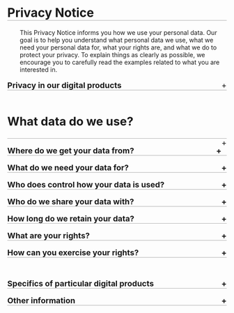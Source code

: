 <style>

details>summary {
  list-style-type: none;
  outline: none;
  cursor: pointer;
  border-bottom: 1px solid rgb(0, 0, 0, 0.3); 
 
}

details>summary::-webkit-details-marker {
  display: none;
}

details>summary::after{
  content: '+ ';
  float: right;
}

details[open]>summary::after{
  content: '- ';
  float: right;

}

details[open]>summary {
  margin-bottom: 0.5rem;
}

</style>

<h1 style= "border-bottom: 1px solid rgb(0, 0, 0, 0.3)">Privacy Notice</h1>
 

<div style="margin-left: 3vw">This Privacy Notice informs you how we use your personal data. Our goal is to help you understand what personal data we use, what we need your personal data for, what your rights are, and what we do to protect your privacy. To explain things as clearly as possible, we encourage you to carefully read the examples related to what you are interested in.</div>
<br>

<details><summary style="font-size: 18px;"><span style="font-weight:bold">Privacy in our digital products</span></summary>
<p style="margin-left: 3vw"> We provide you with products and services in the digital environment. To make this Privacy Notice easier to understand, we will use the term “digital products” in this text for our following digital products and services: 
<ul style="margin-left: 5vw"> 
   <li>your digital Škoda ID account,   <a href="#skoda_id" style="text-decoration:none">❔</a></li>
   <li>Škoda Digital Connectivity Services,</li>
   <li>car configurator on Škoda Auto website.</li>
</ul>
</p>
<details> <summary style="margin-left:3vw; font-weight:bold" id="skoda_id"><span style="border:2px solid Black; border-radius: 50%; background: White; color: Black; font-weight: bold"> &nbsp;&nbsp;?&nbsp;&nbsp;</span> What is Škoda ID?</summary>
<p style="margin-left:5vw">Škoda ID is your account profile which you set up to use our digital products. We store your personal data in Škoda ID and our digital products access them whenever they are necessary to ensure full functionality of the digital products.</p>
</details>
</details>
<br>
<details><summary style="font-size: 18px"><h2>What data do we use?</h2></summary>
<p style="margin-left: 3vw">We use your personal data, so that you can enjoy full functionality of our digital products. We only use personal data which are necessary to do so. For all our digital products we need these personal data:</p>
<ul style="margin-left: 5vw">
   <li>Identification data (first name, surname, country, login name, language, addressing)</li>
   <li>Contact information (e-mail address, phone number)</li>
   <li>Preferred contact channel</li>
   <li>Identification of your preferred dealer</li>
   <li>Technical information on the product (VIN number of your car and registration plate number).</li>
</ul>
<p style="margin-left: 3vw"> If you want to use a specific digital product, we may require additional personal data from you so that you could use that digital product to its full extent. If you want to know more about how we use your personal data in a specific digital product, you can learn more below in the section <a href="#tp_specific" style="color: DodgerBlue">Specifics of particular digital products</a>.</p>

<p style="margin-left: 3vw">As we care about your privacy, in some cases we may specifically ask for your permission to access some of your data if you want to use a particular functionality of a digital product.</p>

<p style="margin-left: 3vw">Also please stay assured that you can control what personal data we use by deciding which digital product you want to use. We always inform you what personal data we need when you use a digital product for the first time.</p>
</details>
<br>
<details><summary style="font-size: 18px; font-weight: bold">Where do we get your data from?</summary>
<p style="margin-left: 3vw">We get your personal data directly from you. Primarily, we get your personal data from the following sources: </p>
 
<p style="margin-left: 3vw; font-weight: bold">Data provided when registering in Škoda ID account </p>
 
<p style="margin-left: 5vw">When you want to use any of our digital product, it is necessary to create your Škoda ID account. As a part of your registration, you fill in basic personal data in Škoda ID to provide you with single sign-on solution to our digital products. </p>
 
<p style="margin-left: 3vw; font-weight: bold">Data collected from website browsing and use of applications </p>
 
<p style="margin-left: 5vw">If you use some of the digital products, we may use cookie or similar technology to collect data about you via the browser. For more information about our cookie policy, you can visit <a href="https://www.skoda-auto.cz/sluzby/cookie-settings-en" style="color: DodgerBlue">Cookie Settings</a>. <a href="#cookies" style="text-decoration:none"> <span style="border:2px solid Black; border-radius: 50%; background: White; color: Black; font-weight: bold"> &nbsp;&nbsp;?&nbsp;&nbsp;</span></a> </p>

<p style="margin-left: 5vw">Similarly, if you use any digital products in form of a mobile app, we may need to use data which originated during your usage of the app, such as location or technical data.</p>

<p style="margin-left: 5vw">If you want to know, what digital products use cookies, locations, please visit <a href="#tp_specific" style="color: DodgerBlue">Specifics of particular digital products</a>.</p>

<p style="margin-left: 3vw; font-weight: bold">Data inserted into applications </p>
 
<p style="margin-left: 5vw">In order to provide all functionalities of our digital products, we may also use data which you inserted into our applications, such as your favourite vehicle dealer. </p>
 
<p style="margin-left: 3vw; font-weight: bold">Data collected from our mutual communication </p>
 
<p style="margin-left: 5vw">When we communicate with you either directly or via a dealer, we may use your data which we obtained during our communication and interaction with you to assist you with provision of our digital products.</p>
 
<p style="margin-left: 3vw; font-weight: bold">Data collected from your vehicle</p>

<p style="margin-left: 5vw">Personal data also originate when you drive your vehicle. For example, a functionality that creates a logbook of your travels may generate such data which originate when you drive Škoda car. We may also use such data which originated when you were driving your vehicle to provide you with such a digital product.</p>
<details> <summary style="margin-left:3vw; font-weight: bold" id="cookies"><span style="border:2px solid Black; border-radius: 50%; background: White; color: Black; font-weight: bold"> &nbsp;&nbsp;?&nbsp;&nbsp;</span> What are cookies? </summary>

<p style="margin-left: 5vw">Cookies are small blocks of data created by a web server (while you are browsing a website) and placed on your device, used to access a website (such as computer or smartphone). If you use any of the digital products by using a web browser, we may also use the data about you collected via the browser (cookies). The cookie technology helps us, in particular, to enable some functionalities of the website, better understand your behaviour, analyse the effectiveness of advertisements, combat fraud, or fulfil other important roles. For example, we may use cookies to make the content and ads you see more relevant to you. However, we will only use cookies if you give us the consent to use your cookies via the cookie consent tool on our websites. For more information about our cookie policy, you can visit <a href="https://www.skoda-auto.cz/sluzby/cookie-settings-en" style="color: DodgerBlue">Cookie Settings</a>.</p>
</details>
</details>


<br>
<details><summary style="font-size: 18px; font-weight: bold">What do we need your data for?</summary>
<p style="margin-left: 3vw">We use your data, but only to the necessary extent for the following reasons:</p>
<p style="margin-left: 3vw; font-weight: bold">Provision of our digital products</p>
<p style="margin-left: 5vw">Our use of your data is necessary for provision of our performance and keeping our promise when you agree to terms and conditions of use of digital products. If you want to use our digital products, we need to collect and use your data. Without using your personal data, we cannot ensure full functionality of our digital products. Our use of your personal data is a contractual requirement, and therefore, if you do not give us your personal data, in many cases we might not be able to deliver our digital services or respond to your requests. Please be also aware that specific digital products may require specific personal data in order to be used.</p>

<p style="margin-left: 3vw; font-weight: bold">Maintenance and support</p>

<p style="margin-left: 5vw">It is also necessary for performance of said contract to use your data in order to maintain our digital products and provide you with our support. We use your data to ensure our digital products work as intended, to collect feedback and complaints and to bring you better versions of our current digital products. This includes primarily updating, troubleshooting, securing, and providing support to you. This ensures better user experience and full functionality of our digital products.</p>

<p style="margin-left: 3vw; font-weight: bold">Improvement and enhancement of our digital products</p>

<p style="margin-left: 5vw">We strive to continuously improve and enhance our digital products as well as to develop new ones. We are keen on bringing you the best digital experience. Therefore, our legitimate interest is to monitor and evaluate your use of our digital products so we could tailor our digital products for the utmost benefit of our customers. In order to enable growth of our distribution network and to bring you digital products of the highest quality, we may share your data with our distribution network of local car importers, your dealers and service partners. For example, we may share the identification of your preferred service partner with our local car importers in your country. Members of our distribution network will inform you and ask for your consent, if necessary, when they use your data for other purposes.</p>
</details>
<br>
<details><summary style="font-size: 18px; font-weight: bold">Who does control how your data is used?</summary>
<p style="margin-left: 3vw">We control how your data is used. We are the company Škoda Auto a.s., with its registered seat at tř. Václava Klementa 869, Mladá Boleslav II, 293 01 Mladá Boleslav, Identification No.: 00177041, registered in the Commercial Register kept by the Municipal Court in Prague under Section B, File No. 332.</p>
<p style="margin-left: 3vw">We are part of the Volkswagen Group.</p>
</details>
<br>
<details><summary style="font-size: 18px; font-weight: bold">Who do we share your data with?</summary>
<p style="margin-left: 3vw; font-weight: bold">With your consent</p>

<p style="margin-left: 5vw">We highly respect your personal data. Generally, we disclose your data when we have your consent.</p>

<p style="margin-left: 5vw">Without your consent, we disclose your data to third parties only if it is necessary for the following reasons:</p>

<p style="margin-left: 3vw; font-weight: bold">Your use of a third-party service</p>

<p style="margin-left: 5vw">If you use our digital products in connection with a third party's service (for example, log-in via Facebook, financial services, or electric chargers), we will disclose your data only if this is necessary for the use of the third party's service and the use of your data is therefore necessary to enable functionality of the digital products. Do you want to know more? <a href="#tp_know_more" style="text-decoration:none"><span style="border:2px solid Black; border-radius: 50%; background: White; color: Black; font-weight: bold"> &nbsp;&nbsp;?&nbsp;&nbsp;</span></a></p>


<details> <summary style="margin-left:5vw; font-weight: bold" id="tp_know_more"><span style="border:2px solid Black; border-radius: 50%; background: White; color: Black; font-weight: bold"> &nbsp;&nbsp;?&nbsp;&nbsp;</span> Learn more:</summary>

<p style="margin-left: 7vw">We may disclose your data to the relevant companies of the <span style="font-weight: bold">Volkswagen Group</span> which host some of the digital products. Furthermore, we may disclose your data to selected members of our <span style="font-weight: bold">distribution network</span> which is essential to enjoy full possibilities of our digital products, for example when you share with us who your preferred dealer is, or when it represents our legitimate interest. In addition, some of our digital products (or some of their functionalities) are provided to us by third parties, who we need to share the necessary set of personal data with. Otherwise, you would not be able to use such functionalities.</p>
</details>
<p style="margin-left: 3vw; font-weight: bold">To comply with legal requirements</p>

<p style="margin-left: 5vw">Upon the request, we may disclose your data to public authorities (courts, the Police of the Czech Republic and other law enforcement agencies). We disclose your data only to the necessary extent and within the boundaries of law.</p>

<p style="margin-left: 3vw; font-weight: bold">Transfer to third countries</p>
<p style="margin-left: 5vw">Currently, we do not share your personal data with any recipients in countries outside the European Union and the European Economic Area.</p>
</details>
<br>
<details><summary style="font-size: 18px; font-weight: bold">How long do we retain your data?</summary>

<p style="margin-left: 3vw">Generally, we will retain your data until the agreement on provision of digital products between us is terminated and for the subsequent necessary archiving period. In case of the improvement and enhancement of our digital products, we do not use your data for more than one month.</p>

<p style="margin-left: 3vw; font-weight: bold">Automatic deletion after long-term inactivity</p>

<p style="margin-left: 5vw">In case of your inactivity, we will notify you no later than 4 years and 6 months after we became aware of your last activity. Then we may set your account as deactivated and archived. Unless you actively react to the notification, we will deactivate your account and archive it for the period of 11 years, after which we will delete all your personal data.</p>

<p style="margin-left: 3vw; font-weight: bold">Your choice of deletion</p>
<p style="margin-left: 5vw">We will also delete your personal data gathered and used by your Škoda ID upon your request, i.e., if you delete your Škoda ID through the Škoda ID profile portal. </p>
<p style="margin-left: 5vw">However, we will retain some data for longer period of time if it is necessary for our other legitimate legal or business purposes (such as for financial record-keeping or to finish open business transactions), until the relevant purpose will have been accomplished.</p>
</details>
<br>
<details><summary style="font-size: 18px; font-weight: bold">What are your rights?</summary>
<p style="margin-left: 3vw">Upon your request, we will provide you with response within 30 days. In case of more demanding request, we are allowed to extend the period, but in any case, we will let you know.</p>
<p style="margin-left: 3vw">In connection with your personal data, you have the following rights:</p>

<details> <summary style="margin-left:3vw; font-weight: bold">Access to your personal data</summary>

<p style="margin-left: 5vw">You have the right to know if we use your data. If you ask us, we will tell you if we use your data or not. If yes, you can also ask us to obtain information about our use of your data and obtain a copy of data we use. You may also access such information via your Škoda ID account.</p>
</details>
<br>
<details> <summary style="margin-left:3vw; font-weight: bold">Withdraw your consent at any time</summary>

<p style="margin-left: 5vw">You have the right to withdraw consent where you have previously given your consent to the use of your data. The withdrawal of consent does not mean that the prior use of your data before the withdrawal is unlawful, but we will not use your data for the reasons for which you withdrew the consent anymore.
</p>
</details>
<br>

<details> <summary style="margin-left:3vw; font-weight: bold">Verify and seek rectification</summary>

<p style="margin-left: 5vw">You have the right to verify the accuracy of your data and ask us to update or correct the data we currently use.
</p>
</details>
<br>
<details> <summary style="margin-left:3vw; font-weight: bold">Have your personal data deleted</summary>

<p style="margin-left: 5vw">You have the right, in certain situations, to ask for the erasure of your data which we retain. This right applies for example, when you withdraw your consent or when the data is no longer necessary for the reason, for which we collected or used them. We strive to erase your data always when they are no longer needed. However, please bear in mind that there are situations, in which we are not able or allowed to delete your personal data.
</p>
</details>
<br>

<details> <summary style="margin-left:3vw; font-weight: bold">Restrict our use of your personal data</summary>

<p style="margin-left: 5vw">You have the right, in certain situations, to restrict our use of your data. This right applies for example, when you contest the accuracy of the data or when our use of your data is unlawful.
</p>
</details>
<br>

<details> <summary style="margin-left:3vw; font-weight: bold">Receive your personal data and have it transferred to another controller</summary>

<p style="margin-left: 5vw">You have the right to receive your data in a structured, commonly used, and machine-readable format and, if technically feasible, to have it transmitted to another controller without any hindrance.
</p>
</details>
<br>

<details> <summary style="margin-left:3vw; font-weight: bold">Object to our use of your personal data</summary>

<p style="margin-left: 5vw">You have the right to object, for reasons relating to your particular situation, to our use of your data which is based on our legitimate interests. If you object to our use of your data, we will not use your data until we decide on the rightfulness of your objection.
</p>
</details>
</details>
<br>

<details><summary style="font-size: 18px; font-weight: bold">How can you exercise your rights?</summary>

<p style="margin-left: 3vw">If you have any questions about our use or protection of your data or if you want to exercise any of your rights, you can contact us:</p>

<div style="margin-left: 2.5%"> <div style="margin-top: 10px; margin-right:2.5%; border:2px solid rgb(211, 211, 211, 0.3); width: 47.5%; min-height: 180px; border-radius: 2.5%; color: Black; float:left;">
<span style="font-weight: bold; margin-left: 2vw">Electronically: </span>
<ul style="margin-left: 2vw"><li><a href="http://www.skoda-auto.com/data-privacy">http://www.Škoda-Auto.com/data-privacy</a></li>
<li>via Škoda ID Portal at <a href="https://skodaid.vwgroup.io">https://Škodaid.vwgroup.io</a></li></ul></div>

<div style="margin-top: 10px; border:2px solid rgb(211, 211, 211, 0.3); width: 47.5%; min-height: 180px; border-radius: 2.5%; color: Black; float:left;">
<span style="font-weight: bold; margin-left: 2vw">By phone: </span>
<ul style="margin-left: 2vw"> <li>+420 800 600 000</li></ul></div>
<table style="width:100%"></table>

<div style="margin-top: 10px; margin-right:52.5%; border:2px solid rgb(211, 211, 211, 0.3); width: 47.5%; min-height: 180px; border-radius: 2.5%; color: Black; float:left;">
<span style="font-weight: bold; margin-left: 2vw">By mail: </span>
<ul style="margin-left: 2vw"> <li>Škoda Auto a.s., tř. Václava Klementa 869, Mladá Boleslav II, 293 01 Mladá Boleslav, Czech Republic</li></ul></div>
 </div>
<table style="width:100%"></table>
<p style="margin-left: 3vw">We may charge a reasonable fee when your requests are apparently unfounded or excessive considering connected administrative costs.</p>

<p style="margin-left: 3vw; font-weight: bold">Data Protection Officer</p>

<p style="margin-left: 3vw">If you have a question about protection of your data, you can also directly contact our Data Protection Officer:
</p>
<table style="width:100%"></table>
<div style="margin-left: 2.5%"> <div style="margin-top: 10px; margin-right:2.5%; border:2px solid rgb(211, 211, 211, 0.3); width: 47.5%; min-height: 180px; border-radius: 2.5%; color: Black; float:left;">
<span style="font-weight: bold; margin-left: 2vw">Online: </span>
<ul style="margin-left: 2vw"><li><a href="http://www.skoda-auto.com/data-privacy">http://www.Škoda-Auto.com/data-privacy</a></li></ul>
</div>

<div style="margin-top: 10px;  border:2px solid rgb(211, 211, 211, 0.3); width: 47.5%; min-height: 180px; border-radius: 2.5%; color: Black; float:left;">
<span style="font-weight: bold; margin-left: 2vw">By e-mail: </span>
<ul style="margin-left: 2vw"> <li><a href="mailto:dpo@skoda-auto.cz">dpo@Škoda-Auto.cz</a></li></ul></div></div>


<table style="width:100%"></table>
<p style=" margin-left: 3vw; font-weight: bold">Lodging a complaint</p>
  	
<p style="margin-left: 3vw">In case you disagree with our usage or protection of your data, you can lodge a complaint with the Data Protection Officer (DPO) of Škoda Auto or a supervisory authority:</p>

<div style="margin-left: 2.5%"> <div style="margin-top: 10px; margin-right:2.5%; border:2px solid rgb(211, 211, 211, 0.3); width: 47.5%; min-height: 180px; border-radius: 2.5%; color: Black; float:left;">
<span style="font-weight: bold; margin-left: 2vw">By mail: </span>
<ul style="margin-left: 2vw"><li>Office for Personal Data Protection, Pplk. Sochora 27, 170 00<br> Prague 7, The Czech Republic</li>
<li>via Škoda ID Portal at <a href="https://skodaid.vwgroup.io">https://Škodaid.vwgroup.io</a></li></ul></div>

<div style="margin-top: 10px; border:2px solid rgb(211, 211, 211, 0.3); width: 47.5%; min-height: 180px; border-radius: 2.5%; color: Black; float:left;">
<span style="font-weight: bold; margin-left: 2vw">By phone: </span>
<ul style="margin-left: 2vw"> <li>+420 234 665 111</li></ul></div>
<table style="width:100%"></table>

<div style="margin-top: 10px; margin-right:52.5%; border:2px solid rgb(211, 211, 211, 0.3); width: 47.5%; min-height: 180px; border-radius: 2.5%; color: Black; float:left;">
<span style="font-weight: bold; margin-left: 2vw">Online: </span>
<ul style="margin-left: 2vw"> <li><a href="http://www.uoou.cz/en">http://www.uoou.cz/en</a></li></ul></div>
</div>
</details>
<br>
<table style="width:100%"></table>
<details><summary style="font-size: 18px; font-weight: bold" id="tp_specific">Specifics of particular digital products</summary>
<p style="margin-left: 3vw">Each of our digital products may need an additional set of your personal data to provide a full and quality experience. Also, some of our digital products may require sharing your data with a particular third-party provider of services. You can see all such differences below.</p>
<p style="margin-left: 3vw">Our digital products include in particular:</p>

<p style="margin-left: 3vw; font-weight: bold">Škoda Digital Connectivity Services</p>

<p style="margin-left: 5vw">Škoda Digital Connectivity Services enable you to access a wide range of services or features, such as verification of the vehicle status, getting up-to-date information including current driving data, inclusive statistics (both in retrospect and in real time), journey logging, trip planning or assistance services.  <a href="#dcs" style="text-decoration:none"><span style="border:2px solid Black; border-radius: 50%; background: White; color: Black; font-weight: bold"> &nbsp;&nbsp;?&nbsp;&nbsp;</span></a></p>

<details> <summary style="margin-left:5vw; font-weight:bold" id="dcs"><span style="border:2px solid Black; border-radius: 50%; background: White; color: Black; font-weight: bold"> &nbsp;&nbsp;?&nbsp;&nbsp;</span> Learn more:</summary>

<p style="margin-left: 7vw; font-weight: bold">This digital product enables you to use the following functionalities:</p>
<ul style="margin-left: 9vw">
   <li>to check the condition of your vehicle concerning mileage, fuel range and maintenance interval;</li>
   <li>to visualise current vehicle alerts and/or any service needs and administer them;</li>
   <li>to track all your trips, with simple switching between business and private travel inclusive all available details and route information;</li>
   <li>to make your trip planning via Mobile Application easier when it allows you to search and display nearby points of interest;</li>
   <li>submit your feedback (positive, neutral or negative) regarding your car directly to Škoda Auto</li>
</ul>
<p style="margin-left: 5vw; font-weight: bold">Data used</p>
<p style="margin-left: 7vw">In order to provide you with our Škoda Digital Connectivity Services, we may need to use also the following personal data:</p>
<ul style="margin-left: 7vw">
   <li>Identification data: country, person identifier (assigned by us)</li>
   <li>Descriptive data: logbook of your travels</li>
   <li>Communication and interaction data: photos, videos</li>
   <li>Technical information on the product: Information on how the item is used (e.g. vehicles), technical description of the item (e.g. vehicle model and colour)</li>
   <li>Localisation data: based on GPS or beacon technology  <a href="#gps" style="text-decoration:none"><span style="border:2px solid Black; border-radius: 50%; background: White; color: Black; font-weight: bold"> &nbsp;&nbsp;?&nbsp;&nbsp;</span></a></li>
</ul>
<details> <summary style="margin-left:7vw; font-weight:bold" id="gps"><span style="border:2px solid Black; border-radius: 50%; background: White; color: Black; font-weight: bold"> &nbsp;&nbsp;?&nbsp;&nbsp;</span> Why do we need location data?</summary>

<p style="margin-left: 9vw">We need your <span style="font-weight: bold">location data</span> to ensure full functionality of the following Škoda Connectivity Services functionalities:</p>
<ul style="margin-left: 11vw">
   <li>to track all your trips, with simple switching between business and private travel inclusive all available details and route information;</li>
   <li>to make your trip planning via Mobile Application easier as it allows you to search and display nearby points of interest</li>
</ul>
</details>
<br>

<p style="margin-left: 5vw; font-weight: bold">Sharing of your data</p>
<p style="margin-left: 7vw">In order to provide you with digital product Škoda Digital Connectivity Services, we may disclose your data also to providers of Škoda Digital Connectivity Services (such as IT or delivery services providers).</p>
</details>

<p style="margin-left: 3vw; font-weight: bold">Car configurator on Škoda Auto website</p>
<p style="margin-left: 5vw">Car configurator is a web-based platform for configuration of vehicles which enables you to build your own car in a few simple steps by selecting features of your perfect car.  <a href="#cc" style="text-decoration:none"><span style="border:2px solid Black; border-radius: 50%; background: White; color: Black; font-weight: bold"> &nbsp;&nbsp;?&nbsp;&nbsp;</span></a></p>

<details> <summary style="margin-left:5vw; font-weight:bold" id="cc"><span style="border:2px solid Black; border-radius: 50%; background: White; color: Black; font-weight: bold"> &nbsp;&nbsp;?&nbsp;&nbsp;</span> Learn more:</summary>

<p style="margin-left: 7vw; font-weight: bold">Saving of your car configuration</p>
<p style="margin-left: 9vw;">If you log in to your account, we will save your car configuration and send it to you via e-mail.</p>
<p style="margin-left: 7vw; font-weight: bold">Sharing of your data</p>
<p style="margin-left: 9vw;">In order to provide you with Car Configurator product, we may disclose your data also to a provider of financial services.</p>
</details>
<p style="margin-left: 3vw; font-weight: bold">Škoda ID Account</p>
<p style="margin-left: 5vw">Škoda ID is your personal account in the digital world of Škoda Auto which gives you a unified means to sign up to our digital products.  <a href="#skoda_id_account" style="text-decoration:none"><span style="border:2px solid Black; border-radius: 50%; background: White; color: Black; font-weight: bold"> &nbsp;&nbsp;?&nbsp;&nbsp;</span></a></p>

<details> <summary style="margin-left:5vw; font-weight:bold" id="skoda_id_account"><span style="border:2px solid Black; border-radius: 50%; background: White; color: v; font-weight: bold"> &nbsp;&nbsp;?&nbsp;&nbsp;</span> Learn more:</summary>

<p style="margin-left: 7vw; font-weight: bold">Data used</p>
<p style="margin-left: 9vw;">In order to provide you with full experience of your Škoda ID account which could give you an unified identity within the Škoda Auto environment and ease your use of variety of our digital products, we may need to use also the following personal data:</p>
<ul style="margin-left:11vw">
   <li>Identification data: birth name, date and place of birth, country, person identifier (assigned by us). </li>
</ul>
<p style="margin-left: 7vw; font-weight: bold">Sharing of your data</p>
<p style="margin-left: 9vw;">In order to provide you with digital product Škoda ID account, we may disclose your data also the company hosting the digital product: Amazon Web Services EMEA SARL, Business ID: 352 2789 0057, 38 Avenue John F. Kennedy, L-1855, Luxembourg and occasionally with companies helping us with IT processes.</p>
</details>
</details>
<br>

<details><summary style="font-size: 18px; font-weight: bold">Other information</summary>
<p style="margin-left: 3vw; font-weight: bold">Archiving in the public interest</p>

<p style="margin-left: 5vw">We may archive your data in the public interest and use them for scientific, historical, or statistical research purposes. In well-founded cases, your data can also be used for the reason of legal matters resolution, including the performance of our obligations towards public administration bodies, and monitoring and ongoing evaluation of legal risks.</p>

<p style="margin-left: 3vw; font-weight: bold">Age limit</p>
<p style="margin-left: 5vw">You must be at least 16 old to be able to use our digital products. Only by determining the minimum age we may become assured that our digital products are only used by persons for whom they are intended. We also provide special protection of individuals under 16 by prohibiting general access to all connected services.</p>

<p style="margin-left: 3vw; font-weight: bold">No fully automated decision-making</p>
<p style="margin-left: 5vw">We do not make any decisions based solely on automated processing <a href="#processing" style="text-decoration:none"><span style="border:2px solid Black; border-radius: 50%; background: White; color: Black; font-weight: bold"> &nbsp;&nbsp;?&nbsp;&nbsp;</span></a>, including profiling <a href="#profiling" style="text-decoration:none"><span style="border:2px solid Black; border-radius: 50%; background: White; color: Black; font-weight: bold"> &nbsp;&nbsp;?&nbsp;&nbsp;</span></a>. On the contrary, we always involve human review when we make our decisions.
</p>
<br>
<details> <summary style="margin-left:3vw; font-weight:bold" id="processing"><span style="border:2px solid Black; border-radius: 50%; background: White; color: Black; font-weight: bold"> &nbsp;&nbsp;?&nbsp;&nbsp;</span> What is automated processing?</summary>

<p style="margin-left: 5vw">Decision-making based solely on automated processing happens when significant decisions about you are taken by technological means and without any human involvement. They can be taken even without profiling.</p>
</details>
<br>
<details> <summary style="margin-left:3vw; font-weight:bold" id="profiling"><span style="border:2px solid Black; border-radius: 50%; background: White; color: Black; font-weight: bold"> &nbsp;&nbsp;?&nbsp;&nbsp;</span> What is profiling?</summary>

<p style="margin-left: 5vw">Profiling means that your personal aspects are being evaluated in order to make predictions about you, even if no decision is taken. For example, if a company assesses your characteristics (such as your age, sex, height) or classifies you in a category, this means you are being profiled.</p>
</details>
</details>
